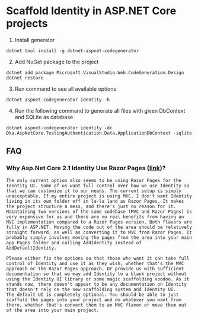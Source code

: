 # Scaffold Identity in ASP.NET Core projects

1. Install generator
``` Shell
dotnet tool install -g dotnet-aspnet-codegenerator
```  
  
2. Add NuGet package to the project
``` Shell
dotnet add package Microsoft.VisualStudio.Web.CodeGeneration.Design
dotnet restore
```  
  
3. Run command to see all available options
``` Shell
dotnet aspnet-codegenerator identity -h
```
  
4. Run the following command to generate all files with given DbContext and SQLite as database
``` Shell
dotnet aspnet-codegenerator identity -dc Dka.AspNetCore.TestingAuthentication.Data.ApplicationDbContext -sqlite
```

## FAQ
### Why Asp.Net Core 2.1 Identity Use Razor Pages ([link](https://stackoverflow.com/questions/53301538/why-asp-net-core-2-1-identity-use-razor-pages))?
```
The only current option also seems to be using Razor Pages for the Identity UI. Some of us want full control over how we use Identity so that we can customize it to our needs. The current setup is simply unacceptable. If my entire project is using MVC, I don't want Identity living in its own folder off in la-la land as Razor Pages. It makes the project structure a mess, and there's just no reason for it.  
Maintaining two versions of the same codebase (MVC and Razor Pages) is very expensive for us and there are no real benefits from having an MVC implementation compared to a Razor Pages version. Both flavors are fully in ASP.NET. Moving the code out of the area should be relatively straight forward, as well as converting it to MVC from Razor Pages. It probably simply involves moving the pages from the area into your main app Pages folder and calling AddIdentity instead of AddDefaultIdentity.  

Please either fix the options so that those who want it can take full control of Identity and use it as they wish, whether that's the MVC approach or the Razor Pages approach. Or provide us with sufficient documentation so that we may add Identity to a blank project without using the Identity UI library or some magic scaffolding voodoo. As it stands now, there doesn't appear to be any documentation on Identity that doesn't rely on the new scaffolding system and Identity UI.  
The default UI is completely optional. You should be able to just scaffold the pages into your project and do whatever you want from there, whether that's convert them to an MVC flavor or move them out of the area into your main project.  
```



